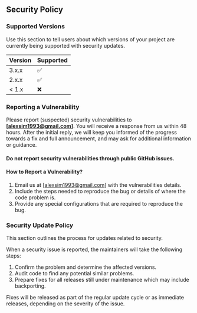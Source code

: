 ## Security Policy

### Supported Versions

Use this section to tell users about which versions of your project are currently being supported with security updates.

| Version | Supported          |
| ------- | ------------------ |
| 3.x.x   | :white_check_mark: |
| 2.x.x   | :white_check_mark: |
| < 1.x   | :x:                |

### Reporting a Vulnerability

Please report (suspected) security vulnerabilities to **[alexsim1993@gmail.com]**. You will receive a response from us within 48 hours. After the initial reply, we will keep you informed of the progress towards a fix and full announcement, and may ask for additional information or guidance.

#### Do not report security vulnerabilities through public GitHub issues.

#### How to Report a Vulnerability?

1. Email us at [alexsim1993@gmail.com] with the vulnerabilities details.
2. Include the steps needed to reproduce the bug or details of where the code problem is.
3. Provide any special configurations that are required to reproduce the bug.

### Security Update Policy

This section outlines the process for updates related to security.

When a security issue is reported, the maintainers will take the following steps:
1. Confirm the problem and determine the affected versions.
2. Audit code to find any potential similar problems.
3. Prepare fixes for all releases still under maintenance which may include backporting.

Fixes will be released as part of the regular update cycle or as immediate releases, depending on the severity of the issue.
